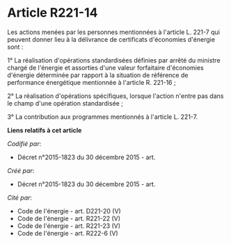 # Article R221-14

Les actions menées par les personnes mentionnées à l'article L. 221-7 qui peuvent donner lieu à la délivrance de certificats
d'économies d'énergie sont :

1° La réalisation d'opérations standardisées définies par arrêté du ministre chargé de l'énergie et assorties d'une valeur
forfaitaire d'économies d'énergie déterminée par rapport à la situation de référence de performance énergétique mentionnée à
l'article R. 221-16 ;

2° La réalisation d'opérations spécifiques, lorsque l'action n'entre pas dans le champ d'une opération standardisée ;

3° La contribution aux programmes mentionnés à l'article L. 221-7.

**Liens relatifs à cet article**

_Codifié par_:

  - Décret n°2015-1823 du 30 décembre 2015 - art.

_Créé par_:

  - Décret n°2015-1823 du 30 décembre 2015 - art.

_Cité par_:

  - Code de l'énergie - art. D221-20 (V)
  - Code de l'énergie - art. R221-22 (V)
  - Code de l'énergie - art. R221-23 (V)
  - Code de l'énergie - art. R222-6 (V)
